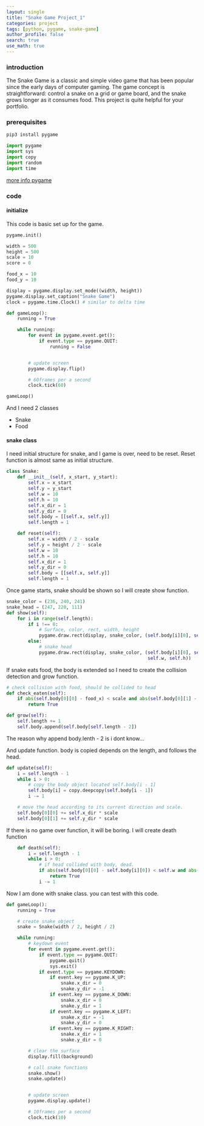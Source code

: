 ```yaml
---
layout: single
title: "Snake Game Project_1"
categories: project
tags: [python, pygame, snake-game]
author_profile: false
search: true
use_math: true
---
```


### introduction

The Snake Game is a classic and simple video game that has been popular since the early days of computer gaming. The game concept is straightforward: control a snake on a grid or game board, and the snake grows longer as it consumes food. This project is quite helpful for your portfolio.

### prerequisites

```bash
pip3 install pygame
```

```python
import pygame
import sys
import copy
import random
import time
```

[more info pygame](https://www.pygame.org/docs/)

### code

#### initialize

This code is basic set up for the game.

```python
pygame.init()

width = 500
height = 500
scale = 10
score = 0

food_x = 10
food_y = 10

display = pygame.display.set_mode((width, height))
pygame.display.set_caption("Snake Game")
clock = pygame.time.Clock() # similar to delta time

def gameLoop():
    running = True

    while running:
        for event in pygame.event.get():
            if event.type == pygame.QUIT:
                running = False


        # update screen
        pygame.display.flip()

        # 60frames per a second
        clock.tick(60)

gameLoop()
```

And I need 2 classes

- Snake
- Food

#### snake class

I need initial structure for snake, and I game is over, need to be reset. Reset function is almost same as initial structure.

```python
class Snake:
    def __init__(self, x_start, y_start):
        self.x = x_start
        self.y = y_start
        self.w = 10
        self.h = 10
        self.x_dir = 1
        self.y_dir = 0
        self.body = [[self.x, self.y]]
        self.length = 1

    def reset(self):
        self.x = width / 2 - scale
        self.y = height / 2 - scale
        self.w = 10
        self.h = 10
        self.x_dir = 1
        self.y_dir = 0
        self.body = [[self.x, self.y]]
        self.length = 1
```

Once game starts, snake should be shown so I will create show function.

```python
snake_color = (236, 240, 241)
snake_head = (247, 220, 111)
def show(self):
    for i in range(self.length):
        if i !== 0:
            # Surface, color, rect, width, height
            pygame.draw.rect(display, snake_color, (self.body[i][0], self.body[i][1], self.w, self.h))
        else:
            # snake head
            pygame.draw.rect(display, snake_color, (self.body[i][0], self.body[i][1],
                                                    self.w, self.h))
```

If snake eats food, the body is extended so I need to create the collision detection and grow function.

```python
# check collision with food, should be collided to head
def check_eaten(self):
    if abs(self.body[0][0] - food_x) < scale and abs(self.body[0][1] - food_y) < scale:
        return True

def grow(self):
    self.length += 1
    self.body.append(self.body[self.length - 2])
```

The reason why append body.lenth - 2 is i dont know...

And update function. body is copied depends on the length, and follows the head.

```python
def update(self):
    i = self.length - 1
    while i > 0:
        # copy the body object located self.body[i - 1]
        self.body[i] = copy.deepcopy(self.body[i - 1])
        i -= 1

    # move the head according to its current direction and scale.
    self.body[0][0] += self.x_dir * scale
    self.body[0][1] += self.y_dir * scale
```

If there is no game over function, it will be boring. I will create death function

```python
    def death(self):
        i = self.length - 1
        while i > 0:
            # if head collided with body, dead.
            if abs(self.body[0][0] - self.body[i][0]) < self.w and abs(self.body[0][1] - self.body[i][1] < self.h) and self.length > 2:
                return True
            i -= 1
```

Now I am done with snake class. you can test with this code.

```python
def gameLoop():
    running = True

    # create snake object
    snake = Snake(width / 2, height / 2)

    while running:
        # keydown event
        for event in pygame.event.get():
            if event.type == pygame.QUIT:
                pygame.quit()
                sys.exit()
            if event.type == pygame.KEYDOWN:
                if event.key == pygame.K_UP:
                    snake.x_dir = 0
                    snake.y_dir = -1
                if event.key == pygame.K_DOWN:
                    snake.x_dir = 0
                    snake.y_dir = 1
                if event.key == pygame.K_LEFT:
                    snake.x_dir = -1
                    snake.y_dir = 0
                if event.key == pygame.K_RIGHT:
                    snake.x_dir = 1
                    snake.y_dir = 0

        # clear the surface
        display.fill(background)

        # call snake functions
        snake.show()
        snake.update()


        # update screen
        pygame.display.update()

        # 10frames per a second
        clock.tick(10)
```
